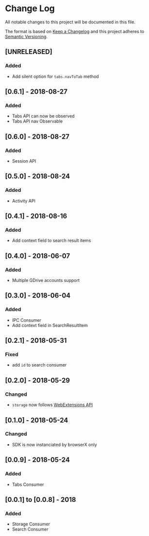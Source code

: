 # Change Log
All notable changes to this project will be documented in this file.

The format is based on [Keep a Changelog](http://keepachangelog.com/)
and this project adheres to [Semantic Versioning](http://semver.org/).

## [UNRELEASED]
### Added
- Add silent option for `tabs.navToTab` method

## [0.6.1] - 2018-08-27
### Added
- Tabs API can now be observed
- Tabs API nav Observable

## [0.6.0] - 2018-08-27
### Added
- Session API

## [0.5.0] - 2018-08-24
### Added
- Activity API

## [0.4.1] - 2018-08-16
### Added
- Add context field to search result items

## [0.4.0] - 2018-06-07
### Added
- Multiple GDrive accounts support

## [0.3.0] - 2018-06-04
### Added
- IPC Consumer
- Add context field in SearchResultItem

## [0.2.1] - 2018-05-31
### Fixed
- add `id` to search consumer

## [0.2.0] - 2018-05-29
### Changed
- `storage` now follows [WebExtensions API](https://developer.mozilla.org/en-US/Add-ons/WebExtensions/API/storage/local)

## [0.1.0] - 2018-05-24
### Changed
- SDK is now instanciated by browserX only

## [0.0.9] - 2018-05-24
### Added
- Tabs Consumer

## [0.0.1] to [0.0.8] - 2018
### Added
- Storage Consumer
- Search Consumer
